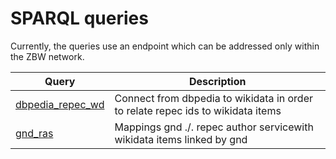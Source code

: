 # SPARQL queries

Currently, the queries use an endpoint which can be addressed only within the ZBW network.

Query | Description
------|------------
[dbpedia_repec_wd](http://zbw.eu/beta/sparql-lab/?endpoint=http://172.16.10.102:3030/ebds/query&queryRef=https://api.github.com/repos/zbw/repec_ras/contents/sparql/dbpedia_repec_wd.rq) | Connect from dbpedia to wikidata in order to relate repec ids to wikidata items
[gnd_ras](http://zbw.eu/beta/sparql-lab/?endpoint=http://172.16.10.102:3030/ebds/query&queryRef=https://api.github.com/repos/zbw/repec_ras/contents/sparql/gnd_ras.rq) | Mappings gnd ./. repec author servicewith wikidata items linked by gnd

